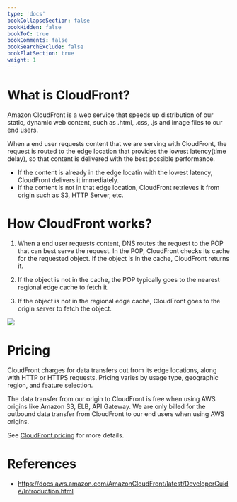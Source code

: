 ```yaml
---
type: 'docs'
bookCollapseSection: false
bookHidden: false
bookToC: true
bookComments: false
bookSearchExclude: false
bookFlatSection: true
weight: 1
---
```


# What is CloudFront?

Amazon CloudFront is a web service that speeds up distribution of our static, dynamic web content, such as .html, .css, .js and image files to our end users.

When a end user requests content that we are serving with CloudFront, the request is routed to the edge location that provides the lowest latency(time delay), so that content is delivered with the best possible performance.

* If the content is already in the edge locatin with the lowest latency, CloudFront delivers it immediately.
* If the content is not in that edge location, CloudFront retrieves it from origin such as S3, HTTP Server, etc.

# How CloudFront works?

1. When a end user requests content, DNS routes the request to the POP that can best serve the request. In the POP, CloudFront checks its cache for the requested object. If the object is in the cache, CloudFront returns it.

2. If the object is not in the cache, the POP typically goes to the nearest regional edge cache to fetch it. 

3. If the object is not in the regional edge cache, CloudFront goes to the origin server to fetch the object.

![](/images/CloudFront.png)

# Pricing

CloudFront charges for data transfers out from its edge locations, along with HTTP or HTTPS requests. Pricing varies by usage type, geographic region, and feature selection.

The data transfer from our origin to CloudFront is free when using AWS origins like Amazon S3, ELB, API Gateway. We are only billed for the outbound data transfer from CloudFront to our end users when using AWS origins.

See [CloudFront pricing](https://aws.amazon.com/cloudfront/pricing/) for more details.

# References

* https://docs.aws.amazon.com/AmazonCloudFront/latest/DeveloperGuide/Introduction.html
